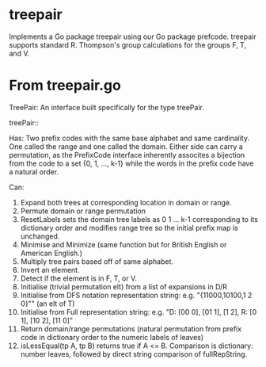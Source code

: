 # treepair
Implements a Go package treepair using our Go package prefcode.  treepair supports standard R. Thompson's group calculations for the groups F, T, and V.

From treepair.go
======================================================================
TreePair: An interface built specifically for the type treePair.

treePair::

Has:
Two prefix codes with the same base alphabet and same cardinality.  One
called the range and one called the domain.  Either side can carry a permutation,
as the PrefixCode interface inherently assocites a bijection from the code to a set
{0, 1, ..., k-1} while the words in the prefix code have a natural order.

Can:
1) Expand both trees at corresponding location in domain or range.
2) Permute domain or range permutation
3) ResetLabels sets the
   domain tree labels as 0 1 ... k-1 corresponding to its dictionary order and
   modifies range tree so the initial prefix map is unchanged.
4) Minimise and Minimize (same function but for British English or American English.)
5) Multiply tree pairs based off of same alphabet.
6) Invert an element.
6) Detect if the element is in F, T, or V.
7) Initialise (trivial permutation elt) from a list of expansions in D/R
8) Initialise from DFS notation representation string: e.g. "{11000,10100,1 2 0}"" (an elt of T)
9) Initialise from Full representation string: e.g. "D: [00 0], [01 1], [1 2], R: [0 1], [10 2], [11 0]"
10) Return domain/range permutations (natural permutation from prefix code in
	dictionary order to the numeric labels of leaves)
11) isLessEqual(tp A, tp B) returns true if A <= B.  Comparison is dictionary: number leaves, followed by direct string comparison of fullRepString.

